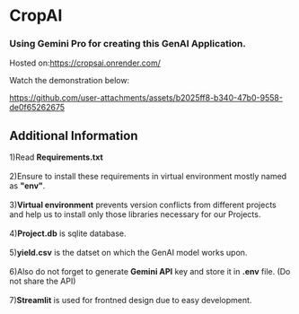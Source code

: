 
# CropAI

### Using Gemini Pro for creating this GenAI Application.
Hosted on:https://cropsai.onrender.com/ 

Watch the demonstration below:

https://github.com/user-attachments/assets/b2025ff8-b340-47b0-9558-de0f65262675

## Additional Information

1)Read <b>Requirements.txt</b> <br><br>
2)Ensure to install these requirements in virtual environment mostly named as <b>"env"</b>.<br><br>
3)<b>Virtual environment</b> prevents version conflicts from different projects and help us to install only those libraries necessary for our Projects.<br><br>
4)<b>Project.db</b> is sqlite database.<br><br>
5)<b>yield.csv</b> is the datset on which the GenAI model works upon.<br><br>
6)Also do not forget to generate <b>Gemini API</b> key and store it in <b>.env</b> file. (Do not share the API)<br><br>
7)<b>Streamlit</b> is used for frontned design due to easy development.


